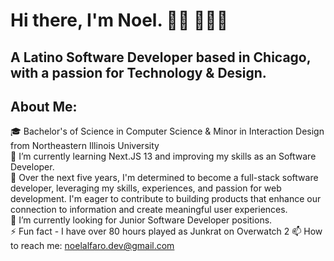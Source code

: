 


# Hi there, I'm Noel. 👋🏼 👨🏽‍💻
## A Latino Software Developer based in Chicago, with a passion for Technology & Design.

## About Me:
🎓 Bachelor's of Science in Computer Science & Minor in Interaction Design from Northeastern Illinois University<br>
🌱 I’m currently learning Next.JS 13 and improving my skills as an Software Developer. <br>
🔭 Over the next five years, I'm determined to become a full-stack software developer, leveraging my skills, experiences, and passion for web development. I'm eager to contribute to building products that enhance our connection to information and create meaningful user experiences. <br>
🤝 I’m currently looking for Junior Software Developer positions. <br> 
⚡️ Fun fact - I have over 80 hours played as Junkrat on Overwatch 2 
📫 How to reach me: noelalfaro.dev@gmail.com

